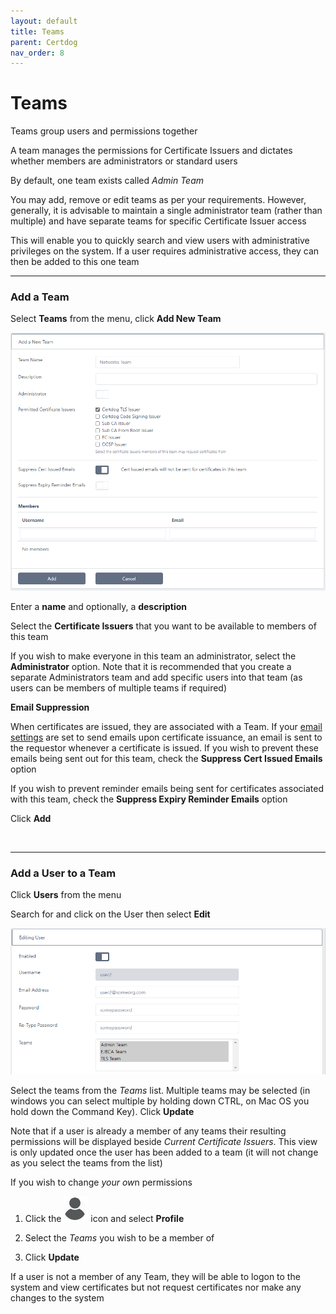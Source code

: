 ```yaml
---
layout: default
title: Teams
parent: Certdog
nav_order: 8
---
```


# Teams



Teams group users and permissions together  

A team manages the permissions for Certificate Issuers and dictates whether members are administrators or standard users  

By default, one team exists called *Admin Team*  

You may add, remove or edit teams as per your requirements. However, generally, it is advisable to maintain a single administrator team (rather than multiple) and have separate teams for specific Certificate Issuer access  

This will enable you to quickly search and view users with administrative privileges on the system. If a user requires administrative access, they can then be added to this one team   

---

### Add a Team

Select **Teams** from the menu, click **Add New  Team**

<img src=".\images\teams1.png" alt="New Team" style="zoom:80%;" />

Enter a **name** and optionally, a **description**  

Select the **Certificate Issuers** that you want to be available to members of this team 

If you wish to make everyone in this team an administrator, select the **Administrator** option. Note that it is recommended that you create a separate Administrators team and add specific users into that team (as users can be members of multiple teams if required)  

**Email Suppression**

When certificates are issued, they are associated with a Team. If your [email settings](email_settings.html) are set to send emails upon certificate issuance, an email is sent to the requestor whenever a certificate is issued. If you wish to prevent these emails being sent out for this team, check the **Suppress Cert Issued Emails** option

If you wish to prevent reminder emails being sent for certificates associated with this team, check the **Suppress Expiry Reminder Emails** option



Click **Add**  

<br>

---

### Add a User to a Team

Click **Users** from the menu  

Search for and click on the User then select **Edit**  

 <img src=".\images\teams2.png" alt="image-20210222160044126" style="zoom:67%;" />

Select the teams from the *Teams* list. Multiple teams may be selected (in windows you can select multiple by holding down CTRL, on Mac OS you hold down the Command Key). Click **Update**  

Note that if a user is already a member of any teams their resulting permissions will be displayed beside *Current Certificate Issuers*. This view is only updated once the user has been added to a team (it will not change as you select the teams from the list)  



If you wish  to change *your ow*n permissions

1. Click the ![image-20210109153916067](./images/user_icon.png) icon and select **Profile**   

2. Select the *Teams* you wish to be a member of 
3. Click **Update**



If a user is not a member of any Team, they will be able to logon to the system and view certificates but not request certificates nor make any changes to the system